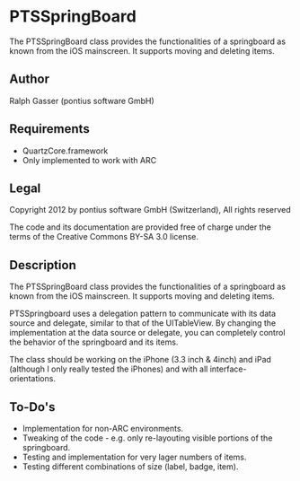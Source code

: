 PTSSpringBoard
==============

The PTSSpringBoard class provides the functionalities of a springboard as known from the iOS mainscreen. It supports moving and deleting items.

## Author
Ralph Gasser (pontius software GmbH)

## Requirements
* QuartzCore.framework
* Only implemented to work with ARC

## Legal
Copyright 2012 by pontius software GmbH (Switzerland), All rights reserved

The code and its documentation are provided free of charge under the terms of the Creative Commons BY-SA 3.0 license.

## Description
The PTSSpringBoard class provides the functionalities of a springboard as known from the iOS mainscreen. It supports moving and deleting items. 

PTSSpringboard uses a delegation pattern to communicate with its data source and delegate, similar to that of the UITableView. By changing the implementation at the data source or delegate, you can completely control the behavior of the springboard and its items.

The class should be working on the iPhone (3.3 inch & 4inch) and iPad (although I only really tested the iPhones) and with all interface-orientations.  

## To-Do's
* Implementation for non-ARC environments.
* Tweaking of the code - e.g. only re-layouting visible portions of the springboard.
* Testing and implementation for very lager numbers of items.
* Testing different combinations of size (label, badge, item).

